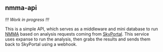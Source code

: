 ## nmma-api
*!!! Work in progress !!!*

This is a simple API, which serves as a middleware and mini database to run [NMMA](https://github.com/nuclear-multimessenger-astronomy/nmma) based on analysis requests coming from [SkyPortal](https://github.com/skyportal/skyportal). This service uses expanse to run the analysis, then grabs the results and sends them back to SkyPortal using a webhook.
